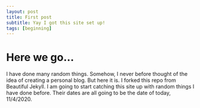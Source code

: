 ```yaml
---
layout: post
title: First post
subtitle: Yay I got this site set up!
tags: [beginning]
---
```


# Here we go...

I have done many random things. Somehow, I never before thought of the idea of creating a personal blog. But here it is. I forked this repo from Beautiful Jekyll. I am going to start catching this site up with random things I have done before. Their dates are all going to be the date of today, 11/4/2020.